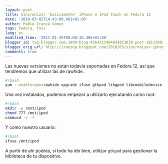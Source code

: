 ```yaml
---
layout: post
title: Sincronizar 'basicamente' iPhone o iPod Touch en Fedora 12
date: '2010-03-02T14:43:00.001+01:00'
author: Pablo Iranzo Gómez
tags: fedora, foss
lang: es
modified_time: '2011-01-26T08:00:30.406+01:00'
blogger_id: tag:blogger.com,1999:blog-4564313404841923839.post-1811300258953715112
blogger_orig_url: http://iranzop.blogspot.com/2010/03/sincronizar-iphone-o-ipod-touch-en-f12.html
comments: true
---
```

Las nuevas versiones no están todavía soportadas en Fedora 12, así que tendremos que utilizar las de rawhide.

~~~bash
#!bash
yum --enablerepo=rawhide upgrade ifuse gtkpod libgpod libimobiledevice usbmuxd
~~~

Una vez instalados, podemos empezar a utilizarlo ejecutando como root:

~~~bash
#!bash
mkdir -p /mnt/ipod
chmod 777 /mnt/ipod
usbmuxd -v -f
~~~

Y como nuestro usuario:

~~~bash
#!bash
ifuse /mnt/ipod
~~~

A partir de ahí podrás, si todo ha ido bien, utilizar `gtkpod` para gestionar la biblioteca de tu dispositivo.
